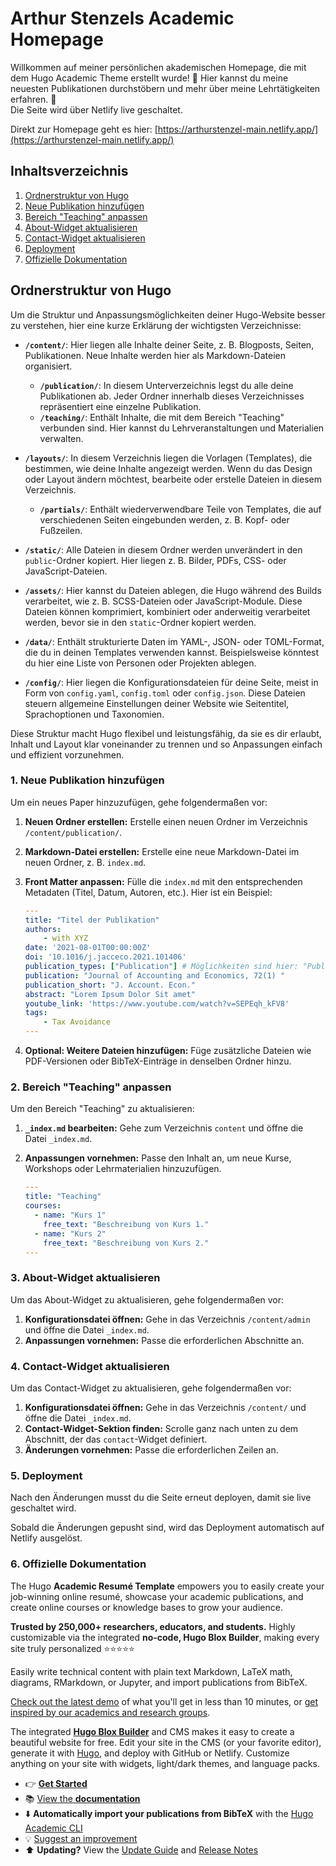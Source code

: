# Arthur Stenzels Academic Homepage

Willkommen auf meiner persönlichen akademischen Homepage, die mit dem Hugo Academic Theme erstellt wurde! 🎉 Hier kannst du meine neuesten Publikationen durchstöbern und mehr über meine Lehrtätigkeiten erfahren. 🚀  
Die Seite wird über Netlify live geschaltet. 

Direkt zur Homepage geht es hier: [https://arthurstenzel-main.netlify.app/](https://arthurstenzel-main.netlify.app/)

## Inhaltsverzeichnis

1. [Ordnerstruktur von Hugo](#ordnerstruktur-von-hugo)
2. [Neue Publikation hinzufügen](#1-neue-publikation-hinzufügen)
3. [Bereich "Teaching" anpassen](#2-bereich-teaching-anpassen)
4. [About-Widget aktualisieren](#3-about-widget-aktualisieren)
5. [Contact-Widget aktualisieren](#4-contact-widget-aktualisieren)
6. [Deployment](#5-deployment)
7. [Offizielle Dokumentation](#6-offizielle-dokumentation)

## Ordnerstruktur von Hugo

Um die Struktur und Anpassungsmöglichkeiten deiner Hugo-Website besser zu verstehen, hier eine kurze Erklärung der wichtigsten Verzeichnisse:

- **`/content/`**: Hier liegen alle Inhalte deiner Seite, z. B. Blogposts, Seiten, Publikationen. Neue Inhalte werden hier als Markdown-Dateien organisiert.
  - **`/publication/`**: In diesem Unterverzeichnis legst du alle deine Publikationen ab. Jeder Ordner innerhalb dieses Verzeichnisses repräsentiert eine einzelne Publikation.
  - **`/teaching/`**: Enthält Inhalte, die mit dem Bereich "Teaching" verbunden sind. Hier kannst du Lehrveranstaltungen und Materialien verwalten.

- **`/layouts/`**: In diesem Verzeichnis liegen die Vorlagen (Templates), die bestimmen, wie deine Inhalte angezeigt werden. Wenn du das Design oder Layout ändern möchtest, bearbeite oder erstelle Dateien in diesem Verzeichnis.
  - **`/partials/`**: Enthält wiederverwendbare Teile von Templates, die auf verschiedenen Seiten eingebunden werden, z. B. Kopf- oder Fußzeilen.

- **`/static/`**: Alle Dateien in diesem Ordner werden unverändert in den `public`-Ordner kopiert. Hier liegen z. B. Bilder, PDFs, CSS- oder JavaScript-Dateien.

- **`/assets/`**: Hier kannst du Dateien ablegen, die Hugo während des Builds verarbeitet, wie z. B. SCSS-Dateien oder JavaScript-Module. Diese Dateien können komprimiert, kombiniert oder anderweitig verarbeitet werden, bevor sie in den `static`-Ordner kopiert werden.

- **`/data/`**: Enthält strukturierte Daten im YAML-, JSON- oder TOML-Format, die du in deinen Templates verwenden kannst. Beispielsweise könntest du hier eine Liste von Personen oder Projekten ablegen.

- **`/config/`**: Hier liegen die Konfigurationsdateien für deine Seite, meist in Form von `config.yaml`, `config.toml` oder `config.json`. Diese Dateien steuern allgemeine Einstellungen deiner Website wie Seitentitel, Sprachoptionen und Taxonomien.

Diese Struktur macht Hugo flexibel und leistungsfähig, da sie es dir erlaubt, Inhalt und Layout klar voneinander zu trennen und so Anpassungen einfach und effizient vorzunehmen.

### 1. Neue Publikation hinzufügen

Um ein neues Paper hinzuzufügen, gehe folgendermaßen vor:

1. **Neuen Ordner erstellen:** Erstelle einen neuen Ordner im Verzeichnis `/content/publication/`.
2. **Markdown-Datei erstellen:** Erstelle eine neue Markdown-Datei im neuen Ordner, z. B. `index.md`.
3. **Front Matter anpassen:** Fülle die `index.md` mit den entsprechenden Metadaten (Titel, Datum, Autoren, etc.). Hier ist ein Beispiel:

    ```yaml
    ---
    title: "Titel der Publikation"
    authors: 
        - with XYZ
    date: '2021-08-01T00:00:00Z'
    doi: '10.1016/j.jacceco.2021.101406'
    publication_types: ["Publication"] # Möglichkeiten sind hier: "Publication", "Working Paper" oder "Professional Publication"
    publication: "Journal of Accounting and Economics, 72(1) "
    publication_short: "J. Account. Econ."
    abstract: "Lorem Ipsum Dolor Sit amet"
    youtube_link: 'https://www.youtube.com/watch?v=SEPEqh_kFV8'
    tags: 
        - Tax Avoidance
    ---
    ```

4. **Optional: Weitere Dateien hinzufügen:** Füge zusätzliche Dateien wie PDF-Versionen oder BibTeX-Einträge in denselben Ordner hinzu.

### 2. Bereich "Teaching" anpassen

Um den Bereich "Teaching" zu aktualisieren:

1. **`_index.md` bearbeiten:** Gehe zum Verzeichnis `content` und öffne die Datei `_index.md`.
2. **Anpassungen vornehmen:** Passe den Inhalt an, um neue Kurse, Workshops oder Lehrmaterialien hinzuzufügen.

    ```yaml
    ---
    title: "Teaching"
    courses:
      - name: "Kurs 1"
        free_text: "Beschreibung von Kurs 1."
      - name: "Kurs 2"
        free_text: "Beschreibung von Kurs 2."
    ---
    ```

### 3. About-Widget aktualisieren

Um das About-Widget zu aktualisieren, gehe folgendermaßen vor:

1. **Konfigurationsdatei öffnen:** Gehe in das Verzeichnis `/content/admin` und öffne die Datei `_index.md`.
2. **Anpassungen vornehmen:** Passe die erforderlichen Abschnitte an.

### 4. Contact-Widget aktualisieren

Um das Contact-Widget zu aktualisieren, gehe folgendermaßen vor:

1. **Konfigurationsdatei öffnen:** Gehe in das Verzeichnis `/content/` und öffne die Datei `_index.md`.
2. **Contact-Widget-Sektion finden:** Scrolle ganz nach unten zu dem Abschnitt, der das `contact`-Widget definiert.
3. **Änderungen vornehmen:** Passe die erforderlichen Zeilen an.

### 5. Deployment

Nach den Änderungen musst du die Seite erneut deployen, damit sie live geschaltet wird.

Sobald die Änderungen gepusht sind, wird das Deployment automatisch auf Netlify ausgelöst.

### 6. Offizielle Dokumentation

The Hugo **Academic Resumé Template** empowers you to easily create your job-winning online resumé, showcase your academic publications, and create online courses or knowledge bases to grow your audience.

️**Trusted by 250,000+ researchers, educators, and students.** Highly customizable via the integrated **no-code, Hugo Blox Builder**, making every site truly personalized ⭐⭐⭐⭐⭐

Easily write technical content with plain text Markdown, LaTeX math, diagrams, RMarkdown, or Jupyter, and import publications from BibTeX.

[Check out the latest demo](https://academic-demo.netlify.app/) of what you'll get in less than 10 minutes, or [get inspired by our academics and research groups](https://hugoblox.com/creators/).

The integrated [**Hugo Blox Builder**](https://hugoblox.com) and CMS makes it easy to create a beautiful website for free. Edit your site in the CMS (or your favorite editor), generate it with [Hugo](https://github.com/gohugoio/hugo), and deploy with GitHub or Netlify. Customize anything on your site with widgets, light/dark themes, and language packs.

- 👉 [**Get Started**](https://hugoblox.com/templates/)
- 📚 [View the **documentation**](https://docs.hugoblox.com/)
- ⬇️ **Automatically import your publications from BibTeX** with the [Hugo Academic CLI](https://github.com/GetRD/academic-file-converter)
- 💡 [Suggest an improvement](https://github.com/HugoBlox/hugo-blox-builder/issues)
- ⬆️ **Updating?** View the [Update Guide](https://docs.hugoblox.com/reference/update/) and [Release Notes](https://github.com/HugoBlox/hugo-blox-builder/releases)
